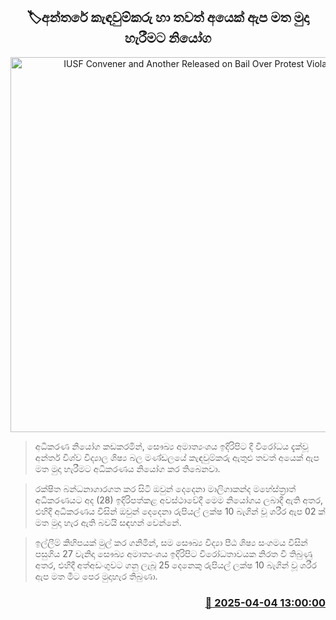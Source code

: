 <p align='center'><b><h2 align='center' title='IUSF Convener and Another Released on Bail Over Protest Violation'>🏷අන්තරේ කැඳවුම්කරු හා තවත් අයෙක් ඇප මත මුදා හැරීමට නියෝග</h2></b></p>
<p align='center'><img src='https://helakuru.sgp1.cdn.digitaloceanspaces.com/esana/images/lib/court-2.jpg' width='600' alt='IUSF Convener and Another Released on Bail Over Protest Violation'></p>

> අධිකරණ නියෝග කඩකරමින්, සෞඛ්‍ය අමාත්‍යංශය ඉදිරිපිට දී විරෝධය දැක්වූ අන්තර් විශ්ව විද්‍යාල ශිෂ්‍ය බල මණ්ඩලයේ කැඳවුම්කරු ඇතුළු තවත් අයෙක් ඇප මත මුදා හැරීමට අධිකරණය නියෝග කර තිබෙනවා.

> රක්ෂිත බන්ධනාගාරගත කර සිටි ඔවුන් දෙදෙනා මාලිගාකන්ද මහේස්ත්‍රාත් අධිකරණයට අද (28) ඉදිරිපත්කළ අවස්ථාවේදී මෙම නියෝගය ලබාදී ඇති අතර, එහිදී අධිකරණය විසින් ඔවුන් දෙදෙනා රුපියල් ලක්ෂ 10 බැගින් වූ ශරීර ඇප 02 ක් මත මුදා හැර ඇති බවයි සඳහන් වෙන්නේ.

> ඉල්ලීම් කිහිපයක් මුල් කර ගනිමින්, සම සෞඛ්‍ය විද්‍යා පීඨ ශිෂ්‍ය සංගමය විසින් පසුගිය 27 වැනිදා සෞඛ්‍ය අමාත්‍යංශය ඉදිරිපිට විරෝධතාවයක නිරත වී තිබුණු අතර, එහිදී අත්අඩංගුවට ගනු ලැබූ 25 දෙනෙකු රුපියල් ලක්ෂ 10 බැගින් වූ ශරීර ඇප මත මීට පෙර මුදාහැර තිබුණා.



<h3 align='right'><a href='https://www.helakuru.lk/esana/p/108938/'>📅 2025-04-04 13:00:00</a></h3>
